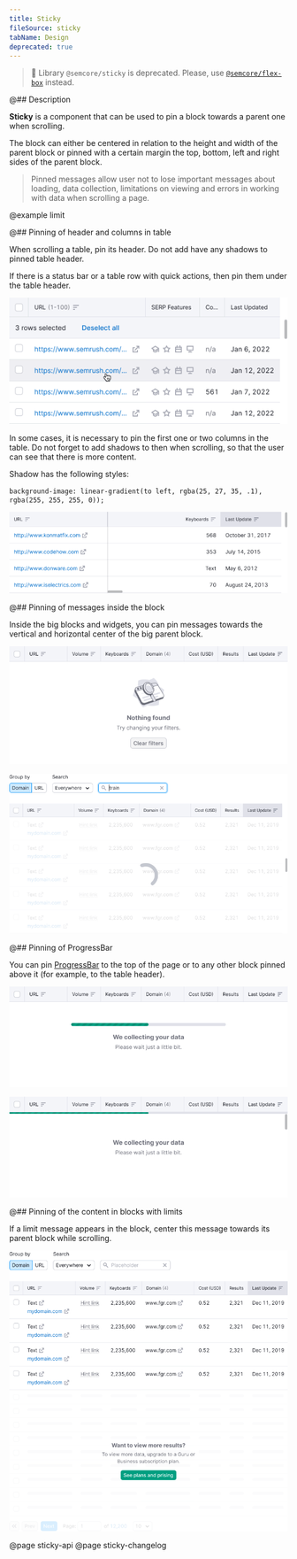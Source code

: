 ```yaml
---
title: Sticky
fileSource: sticky
tabName: Design
deprecated: true
---
```


> 🚨 Library `@semcore/sticky` is deprecated. Please, use [`@semcore/flex-box`](/layout/box-system/) instead.

@## Description

**Sticky** is a component that can be used to pin a block towards a parent one when scrolling.

The block can either be centered in relation to the height and width of the parent block or pinned with a certain margin the top, bottom, left and right sides of the parent block.

> Pinned messages allow user not to lose important messages about loading, data collection, limitations on viewing and errors in working with data when scrolling a page.

@example limit

@## Pinning of header and columns in table

When scrolling a table, pin its header. Do not add have any shadows to pinned table header.

If there is a status bar or a table row with quick actions, then pin them under the table header.

![sticky header](static/sticky-row.png)

In some cases, it is necessary to pin the first one or two columns in the table. Do not forget to add shadows to then when scrolling, so that the user can see that there is more content.

Shadow has the following styles:

```
background-image: linear-gradient(to left, rgba(25, 27, 35, .1), rgba(255, 255, 255, 0));
```

![sticky column](static/sticky-column.png)

@## Pinning of messages inside the block

Inside the big blocks and widgets, you can pin messages towards the vertical and horizontal center of the big parent block.

![sticky message](static/nothing-found-sticky.png)

![sticky spin block](static/sticky-loading-1.png)

@## Pinning of ProgressBar

You can pin [ProgressBar](/components/progress-bar/) to the top of the page or to any other block pinned above it (for example, to the table header).

![sticky progress message](static/sticky-1.png)

![sticky progressbar](static/sticky-2.png)

@## Pinning of the content in blocks with limits

If a limit message appears in the block, center this message towards its parent block while scrolling.

![sticky limit message](static/table-limit-pro.png)

@page sticky-api
@page sticky-changelog
